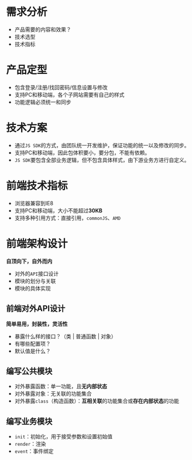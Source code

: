# 需求分析 #

- 产品需要的内容和效果？
- 技术选型
- 技术指标

# 产品定型 #

- 包含登录/注册/找回密码/信息设置与修改
- 支持PC和移动端，各个子网站需要有自己的样式
- 功能逻辑必须统一和同步

# 技术方案 #

- 通过`JS SDK`的方式，由团队统一开发维护，保证功能的统一以及修改的同步。
- 支持PC和移动端，因此包体积要小，要分包，不能有依赖。
- `JS SDK`要包含全部业务逻辑，但不包含具体样式，由下游业务方进行自定义。

# 前端技术指标 #

- 浏览器兼容到IE8
- 支持PC和移动端，大小不能超过**30KB**
- 支持多种引用方式：直接引用，`commonJS`、`AMD`

# 前端架构设计 #

**自顶向下，自外而内**

- 对外的`API`接口设计
- 模块的划分与关联
- 模块的具体实现

## 前端对外API设计 ##

**简单易用，封装性，灵活性**

- 暴露什么样的接口？（类 | 普通函数 | 对象）
- 有哪些配置项？
- 默认值是什么？

## 编写公共模块 ##

- 对外暴露函数：单一功能，且**无内部状态**
- 对外暴露对象：无关联的功能集合
- 对外暴露`class`（构造函数）：**互相关联**的功能集合或**存在内部状态**的功能

## 编写业务模块 ##

- `init`：初始化，用于接受参数和设置初始值
- `render`：渲染
- `event`：事件绑定


